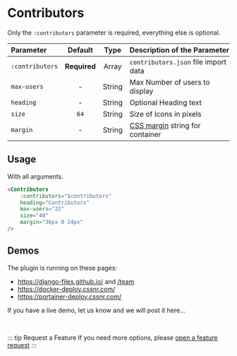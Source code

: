 # Contributors

Only the `:contributors` parameter is required, everything else is optional.

| Parameter              |   Default    |  Type  | Description&nbsp;of&nbsp;the&nbsp;Parameter                                                |
| :--------------------- | :----------: | :----: | :----------------------------------------------------------------------------------------- |
| `:contributors` <CB /> | **Required** | Array  | `contributors.json` file import data                                                       |
| `max-users` <CB />     |      -       | String | Max Number of users to display                                                             |
| `heading` <CB />       |      -       | String | Optional Heading text                                                                      |
| `size` <CB />          |     `64`     | String | Size of Icons in pixels                                                                    |
| `margin` <CB />        |      -       | String | [CSS margin](https://developer.mozilla.org/en-US/docs/Web/CSS/margin) string for container |

## Usage

With all arguments.

```markdown
<Contributors
    :contributors="$contributors"
    heading="Contributors"
    max-users="22"
    size="48"
    margin="36px 0 24px"
/>
```

<Contributors :contributors="$contributors" heading="Contributors" max-users="22" size="48" margin="36px 0 24px" />

## Demos

The plugin is running on these pages:

- https://django-files.github.io/ and [/team](https://django-files.github.io/team)
- https://docker-deploy.cssnr.com/
- https://portainer-deploy.cssnr.com/

If you have a live demo, let us know and we will post it here...

&nbsp;

::: tip Request a Feature
If you need more options, please [open a feature request](https://github.com/cssnr/vitepress-plugin-contributors/discussions/categories/feature-requests)
:::

<style module>
table td:nth-child(1) {
  white-space: nowrap;
}
</style>
